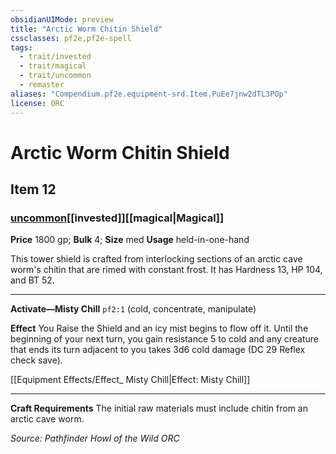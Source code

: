 ```yaml
---
obsidianUIMode: preview
title: "Arctic Worm Chitin Shield"
cssclasses: pf2e,pf2e-spell
tags:
  - trait/invested
  - trait/magical
  - trait/uncommon
  - remaster
aliases: "Compendium.pf2e.equipment-srd.Item.PuEe7jnw2dTL3POp"
license: ORC
---
```

# Arctic Worm Chitin Shield
## Item 12
### [uncommon](uncommon.md "Uncommon Rarity Trait")[[invested]][[magical|Magical]]


**Price** 1800 gp; 
**Bulk** 4; **Size** med
**Usage** held-in-one-hand

This tower shield is crafted from interlocking sections of an arctic cave worm's chitin that are rimed with constant frost. It has Hardness 13, HP 104, and BT 52.

* * *

**Activate—Misty Chill** `pf2:1` (cold, concentrate, manipulate)

**Effect** You Raise the Shield and an icy mist begins to flow off it. Until the beginning of your next turn, you gain resistance 5 to cold and any creature that ends its turn adjacent to you takes 3d6 cold damage (DC 29 Reflex check save).

[[Equipment Effects/Effect_ Misty Chill|Effect: Misty Chill]]

* * *

**Craft Requirements** The initial raw materials must include chitin from an arctic cave worm.

*Source: Pathfinder Howl of the Wild*
*ORC*